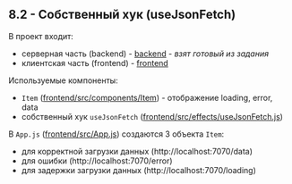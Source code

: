 ## 8.2 - Собственный хук (useJsonFetch)

В проект входит:
* серверная часть (backend) - [backend](backend) - _взят готовый из задания_
* клиентская часть (frontend) - [frontend](frontend)

Используемые компоненты:
* `Item` ([frontend/src/components/Item](frontend/src/components/Item)) - отображение loading, error, data
* собственный хук `useJsonFetch` ([frontend/src/effects/useJsonFetch.js](frontend/src/effects/useJsonFetch.js))

В `App.js` ([frontend/src/App.js](frontend/src/App.js)) создаются 3 объекта `Item`:
* для корректной загрузки данных (http://localhost:7070/data)
* для ошибки (http://localhost:7070/error)
* для задержки загрузки данных (http://localhost:7070/loading)


